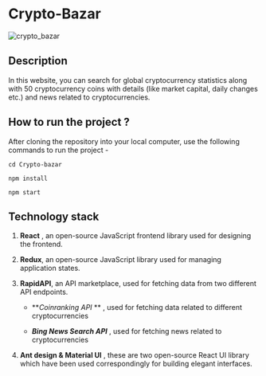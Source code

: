 # Crypto-Bazar



![crypto_bazar](https://user-images.githubusercontent.com/52010932/187269665-30f34b7a-e725-458d-8be6-c7265bc07fb9.png)



## Description



In this website, you can search for global cryptocurrency statistics along with 50 cryptocurrency coins with details (like market capital, daily changes etc.) and news related to cryptocurrencies.



## How to run the project ?



After cloning the repository into your local computer, use the following commands to run the project -

```react
cd Crypto-bazar

npm install

npm start
```



## Technology stack



1. **React** , an open-source JavaScript frontend library used for designing the frontend.

   

2. **Redux**, an open-source JavaScript library used for managing application states.

   

3. **RapidAPI**, an API marketplace, used for fetching data from two different API endpoints.

   - **_Coinranking API_ ** , used for fetching data related to different cryptocurrencies

   - **_Bing News Search API_** , used for fetching news related to cryptocurrencies

     

4. **Ant design & Material UI** , these are two open-source React UI library which have been used correspondingly for building elegant interfaces.
